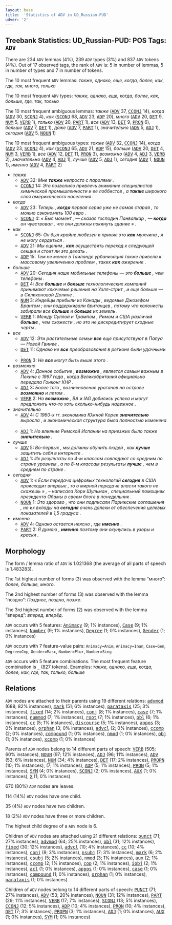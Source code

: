 ```yaml
---
layout: base
title:  'Statistics of ADV in UD_Russian-PUD'
udver: '2'
---
```


## Treebank Statistics: UD_Russian-PUD: POS Tags: `ADV`

There are 234 `ADV` lemmas (4%), 239 `ADV` types (3%) and 837 `ADV` tokens (4%).
Out of 17 observed tags, the rank of `ADV` is: 5 in number of lemmas, 5 in number of types and 7 in number of tokens.

The 10 most frequent `ADV` lemmas: <em>также, однако, еще, когда, более, как, где, так, много, только</em>

The 10 most frequent `ADV` types:  <em>также, однако, еще, когда, более, как, больше, где, так, только</em>

The 10 most frequent ambiguous lemmas: <em>также</em> (<tt><a href="ru_pud-pos-ADV.html">ADV</a></tt> 37, <tt><a href="ru_pud-pos-CCONJ.html">CCONJ</a></tt> 14), <em>когда</em> (<tt><a href="ru_pud-pos-ADV.html">ADV</a></tt> 30, <tt><a href="ru_pud-pos-SCONJ.html">SCONJ</a></tt> 4), <em>как</em> (<tt><a href="ru_pud-pos-SCONJ.html">SCONJ</a></tt> 68, <tt><a href="ru_pud-pos-ADV.html">ADV</a></tt> 23, <tt><a href="ru_pud-pos-ADP.html">ADP</a></tt> 20), <em>много</em> (<tt><a href="ru_pud-pos-ADV.html">ADV</a></tt> 20, <tt><a href="ru_pud-pos-DET.html">DET</a></tt> 9, <tt><a href="ru_pud-pos-NUM.html">NUM</a></tt> 5, <tt><a href="ru_pud-pos-VERB.html">VERB</a></tt> 1), <em>только</em> (<tt><a href="ru_pud-pos-ADV.html">ADV</a></tt> 20, <tt><a href="ru_pud-pos-PART.html">PART</a></tt> 1), <em>все</em> (<tt><a href="ru_pud-pos-ADV.html">ADV</a></tt> 13, <tt><a href="ru_pud-pos-DET.html">DET</a></tt> 9, <tt><a href="ru_pud-pos-PRON.html">PRON</a></tt> 6), <em>больше</em> (<tt><a href="ru_pud-pos-ADV.html">ADV</a></tt> 7, <tt><a href="ru_pud-pos-DET.html">DET</a></tt> 1), <em>даже</em> (<tt><a href="ru_pud-pos-ADV.html">ADV</a></tt> 7, <tt><a href="ru_pud-pos-PART.html">PART</a></tt> 1), <em>значительно</em> (<tt><a href="ru_pud-pos-ADV.html">ADV</a></tt> 5, <tt><a href="ru_pud-pos-ADJ.html">ADJ</a></tt> 1), <em>сегодня</em> (<tt><a href="ru_pud-pos-ADV.html">ADV</a></tt> 5, <tt><a href="ru_pud-pos-NOUN.html">NOUN</a></tt> 1)

The 10 most frequent ambiguous types:  <em>также</em> (<tt><a href="ru_pud-pos-ADV.html">ADV</a></tt> 32, <tt><a href="ru_pud-pos-CCONJ.html">CCONJ</a></tt> 14), <em>когда</em> (<tt><a href="ru_pud-pos-ADV.html">ADV</a></tt> 23, <tt><a href="ru_pud-pos-SCONJ.html">SCONJ</a></tt> 4), <em>как</em> (<tt><a href="ru_pud-pos-SCONJ.html">SCONJ</a></tt> 65, <tt><a href="ru_pud-pos-ADV.html">ADV</a></tt> 21, <tt><a href="ru_pud-pos-ADP.html">ADP</a></tt> 15), <em>больше</em> (<tt><a href="ru_pud-pos-ADV.html">ADV</a></tt> 20, <tt><a href="ru_pud-pos-DET.html">DET</a></tt> 4, <tt><a href="ru_pud-pos-NUM.html">NUM</a></tt> 3, <tt><a href="ru_pud-pos-VERB.html">VERB</a></tt> 1), <em>все</em> (<tt><a href="ru_pud-pos-ADV.html">ADV</a></tt> 12, <tt><a href="ru_pud-pos-DET.html">DET</a></tt> 11, <tt><a href="ru_pud-pos-PRON.html">PRON</a></tt> 3), <em>возможно</em> (<tt><a href="ru_pud-pos-ADV.html">ADV</a></tt> 4, <tt><a href="ru_pud-pos-ADJ.html">ADJ</a></tt> 3, <tt><a href="ru_pud-pos-VERB.html">VERB</a></tt> 2), <em>значительно</em> (<tt><a href="ru_pud-pos-ADV.html">ADV</a></tt> 4, <tt><a href="ru_pud-pos-ADJ.html">ADJ</a></tt> 1), <em>лучше</em> (<tt><a href="ru_pud-pos-ADV.html">ADV</a></tt> 5, <tt><a href="ru_pud-pos-ADJ.html">ADJ</a></tt> 1), <em>сегодня</em> (<tt><a href="ru_pud-pos-ADV.html">ADV</a></tt> 1, <tt><a href="ru_pud-pos-NOUN.html">NOUN</a></tt> 1), <em>именно</em> (<tt><a href="ru_pud-pos-ADV.html">ADV</a></tt> 4, <tt><a href="ru_pud-pos-PART.html">PART</a></tt> 2)


* <em>также</em>
  * <tt><a href="ru_pud-pos-ADV.html">ADV</a></tt> 32: <em>Мне <b>также</b> непросто с паролями .</em>
  * <tt><a href="ru_pud-pos-CCONJ.html">CCONJ</a></tt> 14: <em>Это позволило привлечь внимание специалистов химической промышленности и ее лоббистов , а <b>также</b> широкого слоя американского населения .</em>
* <em>когда</em>
  * <tt><a href="ru_pud-pos-ADV.html">ADV</a></tt> 23: <em>Теперь , <b>когда</b> первая серия уже не самая старая , то можно сэкономить 100 евро .</em>
  * <tt><a href="ru_pud-pos-SCONJ.html">SCONJ</a></tt> 4: <em>« Был момент , — сказал господин Панвалкар , — <b>когда</b> он чувствовал , что они должны покинуть здание » .</em>
* <em>как</em>
  * <tt><a href="ru_pud-pos-SCONJ.html">SCONJ</a></tt> 65: <em>Он был крайне любезен и принял это <b>как</b> мужчина , я не могу сердиться .</em>
  * <tt><a href="ru_pud-pos-ADV.html">ADV</a></tt> 21: <em>Мы оценим , <b>как</b> осуществить переход к следующей секции и стоит ли это делать .</em>
  * <tt><a href="ru_pud-pos-ADP.html">ADP</a></tt> 15: <em>Тем не менее в Таиланде урбанизация также привела к массовому увеличению проблем , таких <b>как</b> ожирение .</em>
* <em>больше</em>
  * <tt><a href="ru_pud-pos-ADV.html">ADV</a></tt> 20: <em>Сегодня наши мобильные телефоны — это <b>больше</b> , чем телефоны .</em>
  * <tt><a href="ru_pud-pos-DET.html">DET</a></tt> 4: <em>Все <b>больше</b> и <b>больше</b> технологических компаний принимают ключевые решения на Уолл-стрит , и еще больше — в Силиконовой Долине .</em>
  * <tt><a href="ru_pud-pos-NUM.html">NUM</a></tt> 3: <em>Индейцы прибыли из Канады , ведомые Джозефом Брантом ; они поддерживали британцев , потому что колонисты забирали все <b>больше</b> и <b>больше</b> их земель .</em>
  * <tt><a href="ru_pud-pos-VERB.html">VERB</a></tt> 1: <em>Между Суллой и Трампом , Римом и США различий <b>больше</b> , чем схожести , но это не дискредитирует сходные черты .</em>
* <em>все</em>
  * <tt><a href="ru_pud-pos-ADV.html">ADV</a></tt> 12: <em>Эти растительные семьи <b>все</b> еще присутствуют в Папуа — Новой Гвинее .</em>
  * <tt><a href="ru_pud-pos-DET.html">DET</a></tt> 11: <em>Однако не <b>все</b> преобразования в регионе были удачными .</em>
  * <tt><a href="ru_pud-pos-PRON.html">PRON</a></tt> 3: <em>Не <b>все</b> могут быть выше этого .</em>
* <em>возможно</em>
  * <tt><a href="ru_pud-pos-ADV.html">ADV</a></tt> 4: <em>Данное событие , <b>возможно</b> , является самым важным в Пекине с 1997 года , когда Великобритания официально передала Гонконг КНР .</em>
  * <tt><a href="ru_pud-pos-ADJ.html">ADJ</a></tt> 3: <em>Более того , возникновение ураганов на острове <b>возможно</b> и летом .</em>
  * <tt><a href="ru_pud-pos-VERB.html">VERB</a></tt> 2: <em>Но <b>возможно</b> , BA и IAG добились успеха и могут предложить что-то хоть сколько-нибудь надежное .</em>
* <em>значительно</em>
  * <tt><a href="ru_pud-pos-ADV.html">ADV</a></tt> 4: <em>С 1960-х гг. экономика Южной Кореи <b>значительно</b> выросла , и экономическая структура была полностью изменена .</em>
  * <tt><a href="ru_pud-pos-ADJ.html">ADJ</a></tt> 1: <em>Но влияние Римской Испании на приезжих было также <b>значительно</b> .</em>
* <em>лучше</em>
  * <tt><a href="ru_pud-pos-ADV.html">ADV</a></tt> 5: <em>Во-первых , мы должны обучить людей , как <b>лучше</b> защитить себя в интернете .</em>
  * <tt><a href="ru_pud-pos-ADJ.html">ADJ</a></tt> 1: <em>Их результаты по 4-м классам совпадают со средним по стране уровнем , а по 8-м классам результаты <b>лучше</b> , чем в среднем по стране .</em>
* <em>сегодня</em>
  * <tt><a href="ru_pud-pos-ADV.html">ADV</a></tt> 1: <em>« Если передача цифровых технологий <b>сегодня</b> в США происходит впервые , то о мирной передаче власти такого не скажешь » , – написала Кори Шульман , специальный помощник президента Обамы в своем блоге в понедельник .</em>
  * <tt><a href="ru_pud-pos-NOUN.html">NOUN</a></tt> 1: <em>Это здорово , что они подписали Парижские соглашения , но их вклады на <b>сегодня</b> очень далеки от обеспечения целевых показателей в 1,5 градуса .</em>
* <em>именно</em>
  * <tt><a href="ru_pud-pos-ADV.html">ADV</a></tt> 4: <em>Однако остается неясно , где <b>именно</b> .</em>
  * <tt><a href="ru_pud-pos-PART.html">PART</a></tt> 2: <em>Я думаю , <b>именно</b> поэтому они окунулись в узоры и краски .</em>

## Morphology

The form / lemma ratio of `ADV` is 1.021368 (the average of all parts of speech is 1.483283).

The 1st highest number of forms (3) was observed with the lemma “много”: <em>более, больше, много</em>.

The 2nd highest number of forms (3) was observed with the lemma “поздно”: <em>Позднее, поздно, позже</em>.

The 3rd highest number of forms (2) was observed with the lemma “вперед”: <em>вперед, вперёд</em>.

`ADV` occurs with 5 features: <tt><a href="ru_pud-feat-Animacy.html">Animacy</a></tt> (9; 1% instances), <tt><a href="ru_pud-feat-Case.html">Case</a></tt> (9; 1% instances), <tt><a href="ru_pud-feat-Number.html">Number</a></tt> (9; 1% instances), <tt><a href="ru_pud-feat-Degree.html">Degree</a></tt> (1; 0% instances), <tt><a href="ru_pud-feat-Gender.html">Gender</a></tt> (1; 0% instances)

`ADV` occurs with 7 feature-value pairs: `Animacy=Anim`, `Animacy=Inan`, `Case=Gen`, `Degree=Cmp`, `Gender=Masc`, `Number=Plur`, `Number=Sing`

`ADV` occurs with 5 feature combinations.
The most frequent feature combination is `_` (827 tokens).
Examples: <em>также, однако, еще, когда, более, как, где, так, только, больше</em>


## Relations

`ADV` nodes are attached to their parents using 19 different relations: <tt><a href="ru_pud-dep-advmod.html">advmod</a></tt> (688; 82% instances), <tt><a href="ru_pud-dep-mark.html">mark</a></tt> (51; 6% instances), <tt><a href="ru_pud-dep-parataxis.html">parataxis</a></tt> (25; 3% instances), <tt><a href="ru_pud-dep-fixed.html">fixed</a></tt> (14; 2% instances), <tt><a href="ru_pud-dep-conj.html">conj</a></tt> (8; 1% instances), <tt><a href="ru_pud-dep-case.html">case</a></tt> (7; 1% instances), <tt><a href="ru_pud-dep-nummod.html">nummod</a></tt> (7; 1% instances), <tt><a href="ru_pud-dep-root.html">root</a></tt> (7; 1% instances), <tt><a href="ru_pud-dep-obl.html">obl</a></tt> (6; 1% instances), <tt><a href="ru_pud-dep-cc.html">cc</a></tt> (5; 1% instances), <tt><a href="ru_pud-dep-discourse.html">discourse</a></tt> (5; 1% instances), <tt><a href="ru_pud-dep-appos.html">appos</a></tt> (3; 0% instances), <tt><a href="ru_pud-dep-orphan.html">orphan</a></tt> (3; 0% instances), <tt><a href="ru_pud-dep-advcl.html">advcl</a></tt> (2; 0% instances), <tt><a href="ru_pud-dep-ccomp.html">ccomp</a></tt> (2; 0% instances), <tt><a href="ru_pud-dep-compound.html">compound</a></tt> (1; 0% instances), <tt><a href="ru_pud-dep-nmod.html">nmod</a></tt> (1; 0% instances), <tt><a href="ru_pud-dep-obj.html">obj</a></tt> (1; 0% instances), <tt><a href="ru_pud-dep-xcomp.html">xcomp</a></tt> (1; 0% instances)

Parents of `ADV` nodes belong to 14 different parts of speech: <tt><a href="ru_pud-pos-VERB.html">VERB</a></tt> (505; 60% instances), <tt><a href="ru_pud-pos-NOUN.html">NOUN</a></tt> (97; 12% instances), <tt><a href="ru_pud-pos-ADJ.html">ADJ</a></tt> (96; 11% instances), <tt><a href="ru_pud-pos-ADV.html">ADV</a></tt> (53; 6% instances), <tt><a href="ru_pud-pos-NUM.html">NUM</a></tt> (34; 4% instances), <tt><a href="ru_pud-pos-DET.html">DET</a></tt> (17; 2% instances), <tt><a href="ru_pud-pos-PROPN.html">PROPN</a></tt> (10; 1% instances),  (7; 1% instances), <tt><a href="ru_pud-pos-ADP.html">ADP</a></tt> (5; 1% instances), <tt><a href="ru_pud-pos-PRON.html">PRON</a></tt> (5; 1% instances), <tt><a href="ru_pud-pos-SYM.html">SYM</a></tt> (4; 0% instances), <tt><a href="ru_pud-pos-SCONJ.html">SCONJ</a></tt> (2; 0% instances), <tt><a href="ru_pud-pos-AUX.html">AUX</a></tt> (1; 0% instances), <tt><a href="ru_pud-pos-X.html">X</a></tt> (1; 0% instances)

670 (80%) `ADV` nodes are leaves.

114 (14%) `ADV` nodes have one child.

35 (4%) `ADV` nodes have two children.

18 (2%) `ADV` nodes have three or more children.

The highest child degree of a `ADV` node is 6.

Children of `ADV` nodes are attached using 21 different relations: <tt><a href="ru_pud-dep-punct.html">punct</a></tt> (71; 27% instances), <tt><a href="ru_pud-dep-advmod.html">advmod</a></tt> (64; 25% instances), <tt><a href="ru_pud-dep-obl.html">obl</a></tt> (31; 12% instances), <tt><a href="ru_pud-dep-fixed.html">fixed</a></tt> (30; 12% instances), <tt><a href="ru_pud-dep-advcl.html">advcl</a></tt> (10; 4% instances), <tt><a href="ru_pud-dep-cc.html">cc</a></tt> (10; 4% instances), <tt><a href="ru_pud-dep-conj.html">conj</a></tt> (8; 3% instances), <tt><a href="ru_pud-dep-nsubj.html">nsubj</a></tt> (7; 3% instances), <tt><a href="ru_pud-dep-mark.html">mark</a></tt> (6; 2% instances), <tt><a href="ru_pud-dep-csubj.html">csubj</a></tt> (5; 2% instances), <tt><a href="ru_pud-dep-nmod.html">nmod</a></tt> (3; 1% instances), <tt><a href="ru_pud-dep-aux.html">aux</a></tt> (2; 1% instances), <tt><a href="ru_pud-dep-ccomp.html">ccomp</a></tt> (2; 1% instances), <tt><a href="ru_pud-dep-cop.html">cop</a></tt> (2; 1% instances), <tt><a href="ru_pud-dep-iobj.html">iobj</a></tt> (2; 1% instances), <tt><a href="ru_pud-dep-acl.html">acl</a></tt> (1; 0% instances), <tt><a href="ru_pud-dep-appos.html">appos</a></tt> (1; 0% instances), <tt><a href="ru_pud-dep-case.html">case</a></tt> (1; 0% instances), <tt><a href="ru_pud-dep-compound.html">compound</a></tt> (1; 0% instances), <tt><a href="ru_pud-dep-orphan.html">orphan</a></tt> (1; 0% instances), <tt><a href="ru_pud-dep-parataxis.html">parataxis</a></tt> (1; 0% instances)

Children of `ADV` nodes belong to 14 different parts of speech: <tt><a href="ru_pud-pos-PUNCT.html">PUNCT</a></tt> (71; 27% instances), <tt><a href="ru_pud-pos-ADV.html">ADV</a></tt> (53; 20% instances), <tt><a href="ru_pud-pos-NOUN.html">NOUN</a></tt> (31; 12% instances), <tt><a href="ru_pud-pos-PART.html">PART</a></tt> (29; 11% instances), <tt><a href="ru_pud-pos-VERB.html">VERB</a></tt> (17; 7% instances), <tt><a href="ru_pud-pos-SCONJ.html">SCONJ</a></tt> (13; 5% instances), <tt><a href="ru_pud-pos-CCONJ.html">CCONJ</a></tt> (12; 5% instances), <tt><a href="ru_pud-pos-ADP.html">ADP</a></tt> (10; 4% instances), <tt><a href="ru_pud-pos-PRON.html">PRON</a></tt> (10; 4% instances), <tt><a href="ru_pud-pos-DET.html">DET</a></tt> (7; 3% instances), <tt><a href="ru_pud-pos-PROPN.html">PROPN</a></tt> (3; 1% instances), <tt><a href="ru_pud-pos-ADJ.html">ADJ</a></tt> (1; 0% instances), <tt><a href="ru_pud-pos-AUX.html">AUX</a></tt> (1; 0% instances), <tt><a href="ru_pud-pos-SYM.html">SYM</a></tt> (1; 0% instances)

